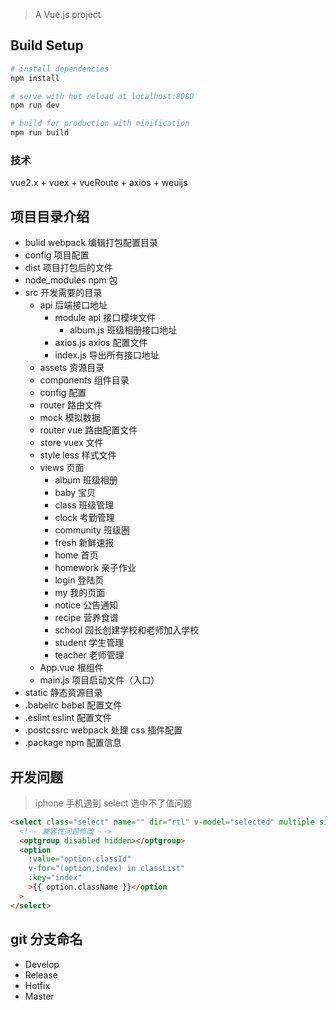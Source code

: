 > A Vue.js project

## Build Setup

```bash
# install dependencies
npm install

# serve with hot reload at localhost:8080
npm run dev

# build for production with minification
npm run build

```

### 技术

vue2.x + vuex + vueRoute + axios + weuijs

## 项目目录介绍

- bulid webpack 编辑打包配置目录
- config 项目配置
- dist 项目打包后的文件
- node_modules npm 包
- src 开发需要的目录
  - api 后端接口地址
    - module api 接口模块文件
      - album.js 班级相册接口地址
    - axios.js axios 配置文件
    - index.js 导出所有接口地址
  - assets 资源目录
  - components 组件目录
  - config 配置
  - router 路由文件
  - mock 模拟数据
  - router vue 路由配置文件
  - store vuex 文件
  - style less 样式文件
  - views 页面
    - album 班级相册
    - baby 宝贝
    - class 班级管理
    - clock 考勤管理
    - community 班级圈
    - fresh 新鲜速报
    - home 首页
    - homework 亲子作业
    - login 登陆页
    - my 我的页面
    - notice 公告通知
    - recipe 营养食谱
    - school 园长创建学校和老师加入学校
    - student 学生管理
    - teacher 老师管理
  - App.vue 根组件
  - main.js 项目启动文件（入口）
- static 静态资源目录
- .babelrc babel 配置文件
- .eslint eslint 配置文件
- .postcssrc webpack 处理 css 插件配置
- .package npm 配置信息

## 开发问题

> iphone 手机遇到 select 选中不了值问题

```html
<select class="select" name="" dir="rtl" v-model="selected" multiple size="1">
  <!-- 兼容性问题修改 -->
  <optgroup disabled hidden></optgroup>
  <option
    :value="option.classId"
    v-for="(option,index) in classList"
    :key="index"
    >{{ option.className }}</option
  >
</select>
```

## git 分支命名

- Develop
- Release
- Hotfix
- Master
